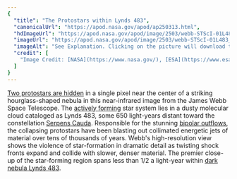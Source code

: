 ```yaml
---
{
  "title": "The Protostars within Lynds 483",
  "canonicalUrl": "https://apod.nasa.gov/apod/ap250313.html",
  "hdImageUrl": "https://apod.nasa.gov/apod/image/2503/webb-STScI-01L483_2048.png",
  "imageUrl": "https://apod.nasa.gov/apod/image/2503/webb-STScI-01L483_1024.png",
  "imageAlt": "See Explanation. Clicking on the picture will download the highest resolution version available.",
  "credit": [
    "Image Credit: [NASA](https://www.nasa.gov/), [ESA](https://www.esa.int/), [CSA](https://www.asc-csa.gc.ca/eng/),"
  ]
}
---
```


[Two protostars are hidden](https://webbtelescope.org/contents/news-releases/2025/news-2025-111) in a single pixel near the center of a striking hourglass-shaped nebula in this near-infrared image from the James Webb Space Telescope. The [actively forming](https://science.nasa.gov/missions/webb/nasa-webb-wows-with-incredible-detail-in-actively-forming-star-system/) star system lies in a dusty molecular cloud cataloged as Lynds 483, some 650 light-years distant toward the constellation [Serpens Cauda](https://chandra.harvard.edu/photo/constellations/serpens.html). Responsible for the stunning [bipolar outflows](https://en.wikipedia.org/wiki/Bipolar_outflow), the collapsing protostars have been blasting out collimated energetic jets of material over tens of thousands of years. Webb's high-resolution view shows the violence of star-formation in dramatic detail as twisting shock fronts expand and collide with slower, denser material. The premier close-up of the star-forming region spans less than 1/2 a light-year within [dark nebula Lynds 483](https://webbtelescope.org/contents/media/images/2025/111/01JM0482S0M2GV0DHB9P76QK14).
